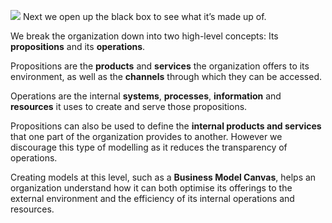 ![](Business%20stuff/Business%20Strategy%20Stuff/Ardoq/Meta%20Model/1.%20High%20Level%20Metamodel%20Concepts/attachments/Pasted%20image%2020231101130921.png)
Next we open up the black box to see what it’s made up of.

We break the organization down into two high-level concepts: Its **propositions** and its **operations**.

Propositions are the **products** and **services** the organization offers to its environment, as well as the **channels** through which they can be accessed.

Operations are the internal **systems**, **processes**, **information** and **resources** it uses to create and serve those propositions.

Propositions can also be used to define the **internal products and services** that one part of the organization provides to another. However we discourage this type of modelling as it reduces the transparency of operations.

Creating models at this level, such as a **Business Model Canvas**, helps an organization understand how it can both optimise its offerings to the external environment and the efficiency of its internal operations and resources.